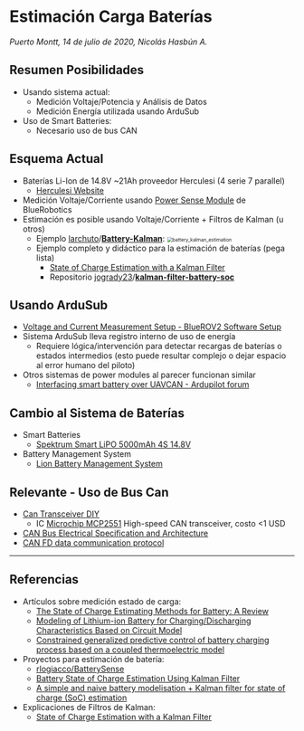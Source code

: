 # Estimación Carga Baterías

*Puerto Montt, 14 de julio de 2020, Nicolás Hasbún A.*

## Resumen Posibilidades

- Usando sistema actual:
  - Medición Voltaje/Potencia y Análisis de Datos
  - Medición Energía utilizada usando ArduSub
- Uso de Smart Batteries:
  - Necesario uso de bus CAN

## Esquema Actual

- Baterías Li-Ion de 14.8V ~21Ah proveedor Herculesi (4 serie 7 parallel)
  - [Herculesi Website][herculesi_website]
- Medición Voltaje/Corriente usando [Power Sense Module][power_sense_module_bluerobotics] de BlueRobotics
- Estimación es posible usando Voltaje/Corriente + Filtros de Kalman (u otros)
  - Ejemplo [larchuto](https://github.com/larchuto)/**[Battery-Kalman](https://github.com/larchuto/Battery-Kalman)**:
    <img src=".\img\battery_kalman_estimation.png" alt="battery_kalman_estimation" style="zoom:60%;" />
  - Ejemplo completo y didáctico para la estimación de baterías (pega lista)
    - [State of Charge Estimation with a Kalman Filter][soc_kalman_estimation_jackogrady]
    - Repositorio [jogrady23](https://github.com/jogrady23)/**[kalman-filter-battery-soc](https://github.com/jogrady23/kalman-filter-battery-soc)**

## Usando ArduSub

- [Voltage and Current Measurement Setup - BlueROV2 Software Setup][bluerobotic_current_measurement_setup]
- Sistema ArduSub lleva registro interno de uso de energía
  - Requiere lógica/intervención para detectar recargas de baterías o estados intermedios (esto puede resultar complejo o dejar espacio al error humano del piloto)
- Otros sistemas de power modules al parecer funcionan similar
  - [Interfacing smart battery over UAVCAN - Ardupilot forum](https://discuss.ardupilot.org/t/interfacing-smart-battery-over-uavcan/44017/1)

## Cambio al Sistema de Baterías

- Smart Batteries
  - [Spektrum Smart LiPO 5000mAh 4S 14.8V](https://www.spektrumrc.com/Products/Default.aspx?ProdID=SPMX50004S100H5)
- Battery Management System
  - [Lion Battery Management System](https://www.lionsmart.com/en/batterymanagementsystem/)

## Relevante - Uso de Bus Can

- [Can Transceiver DIY][diy_can_transceiver]
  - IC [Microchip MCP2551][mcp2551_site] High-speed CAN transceiver, costo <1 USD
- [CAN Bus Electrical Specification and Architecture][can_bus_wikipedia]
- [CAN FD data communication protocol][can_fd_wikipedia]

---

## Referencias

- Artículos sobre medición estado de carga:
  - [The State of Charge Estimating Methods for Battery: A Review](https://www.hindawi.com/journals/isrn/2013/953792/)
  - [Modeling of Lithium-ion Battery for Charging/Discharging Characteristics Based on Circuit Model](https://doi.org/10.3991/ijoe.v13i06.6799)
  - [Constrained generalized predictive control of battery charging process based on a coupled thermoelectric model](https://sci-hub.tw/https://doi.org/10.1016/j.jpowsour.2017.02.039)
- Proyectos para estimación de batería:
    - [rlogiacco/BatterySense][batterysense]
    - [Battery State of Charge Estimation Using Kalman Filter][battery_soc_estimation]
    - [A simple and naive battery modelisation + Kalman filter for state of charge (SoC) estimation][battery-kalman]
- Explicaciones de Filtros de Kalman:
    - [State of Charge Estimation with a Kalman Filter][soc_kalman_estimation_jackogrady]







[bluerobotic_current_measurement_setup]: https://bluerobotics.com/learn/bluerov2-software-setup/#voltage-and-current-measurement-setup
[power_sense_module_bluerobotics]: https://bluerobotics.com/store/comm-control-power/elec-packages/psm-asm-r2-rp/
[herculesi_website]: http://www.herculesi.com/
[diy_can_transceiver]: https://www.electroschematics.com/diy-can-transceiver/
[mcp2551_site]: https://www.microchip.com/wwwproducts/en/en010405
[can_fd_wikipedia]: https://en.wikipedia.org/wiki/CAN_FD
[can_bus_wikipedia]: https://en.wikipedia.org/wiki/CAN_bus
[batterysense]: https://github.com/rlogiacco/BatterySense
[battery_soc_estimation]: https://github.com/AlterWL/Battery_SOC_Estimation
[battery-kalman]: https://github.com/larchuto/Battery-Kalman

[soc_kalman_estimation_jackogrady]: https://www.jackogrady.me/battery-management-system/state-of-charge





